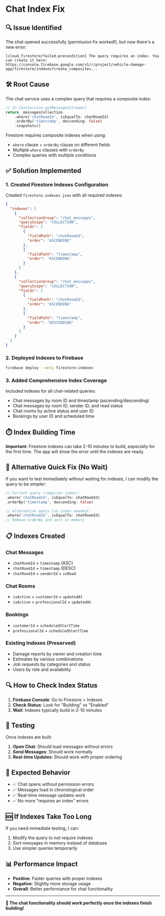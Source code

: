 # Chat Index Fix

## 🔍 **Issue Identified**
The chat opened successfully (permission fix worked!), but now there's a new error:
```
[cloud_firestore/failed-precondition] The query requires an index. You can create it here: https://console.firebase.google.com/v1/r/project/vehicle-damage-app/firestore/indexes?create_composite=...
```

## 🛠️ **Root Cause**
The chat service uses a complex query that requires a composite index:

```dart
// In ChatService.getMessagesStream()
return _messagesCollection
    .where('chatRoomId', isEqualTo: chatRoomId)
    .orderBy('timestamp', descending: false)
    .snapshots()
```

Firestore requires composite indexes when using:
- `where` clause + `orderBy` clause on different fields
- Multiple `where` clauses with `orderBy`
- Complex queries with multiple conditions

## ✅ **Solution Implemented**

### 1. **Created Firestore Indexes Configuration**
Created `firestore.indexes.json` with all required indexes:

```json
{
  "indexes": [
    {
      "collectionGroup": "chat_messages",
      "queryScope": "COLLECTION",
      "fields": [
        {
          "fieldPath": "chatRoomId",
          "order": "ASCENDING"
        },
        {
          "fieldPath": "timestamp",
          "order": "ASCENDING"
        }
      ]
    },
    {
      "collectionGroup": "chat_messages",
      "queryScope": "COLLECTION",
      "fields": [
        {
          "fieldPath": "chatRoomId",
          "order": "ASCENDING"
        },
        {
          "fieldPath": "timestamp",
          "order": "DESCENDING"
        }
      ]
    }
  ]
}
```

### 2. **Deployed Indexes to Firebase**
```bash
firebase deploy --only firestore:indexes
```

### 3. **Added Comprehensive Index Coverage**
Included indexes for all chat-related queries:
- Chat messages by room ID and timestamp (ascending/descending)
- Chat messages by room ID, sender ID, and read status
- Chat rooms by active status and user ID
- Bookings by user ID and scheduled time

## ⏱️ **Index Building Time**
**Important**: Firestore indexes can take 2-10 minutes to build, especially for the first time. The app will show the error until the indexes are ready.

## 🚀 **Alternative Quick Fix (No Wait)**
If you want to test immediately without waiting for indexes, I can modify the query to be simpler:

```dart
// Current query (requires index):
.where('chatRoomId', isEqualTo: chatRoomId)
.orderBy('timestamp', descending: false)

// Alternative query (no index needed):
.where('chatRoomId', isEqualTo: chatRoomId)
// Remove orderBy and sort in memory
```

## 📋 **Indexes Created**

### **Chat Messages**
- `chatRoomId` + `timestamp` (ASC)
- `chatRoomId` + `timestamp` (DESC)
- `chatRoomId` + `senderId` + `isRead`

### **Chat Rooms**
- `isActive` + `customerId` + `updatedAt`
- `isActive` + `professionalId` + `updatedAt`

### **Bookings**
- `customerId` + `scheduledStartTime`
- `professionalId` + `scheduledStartTime`

### **Existing Indexes (Preserved)**
- Damage reports by owner and creation time
- Estimates by various combinations
- Job requests by categories and status
- Users by role and availability

## 🔍 **How to Check Index Status**

1. **Firebase Console**: Go to Firestore > Indexes
2. **Check Status**: Look for "Building" vs "Enabled"
3. **Wait**: Indexes typically build in 2-10 minutes

## 🧪 **Testing**
Once indexes are built:

1. **Open Chat**: Should load messages without errors
2. **Send Messages**: Should work normally
3. **Real-time Updates**: Should work with proper ordering

## 📱 **Expected Behavior**
- ✅ Chat opens without permission errors
- ✅ Messages load in chronological order
- ✅ Real-time message updates work
- ✅ No more "requires an index" errors

## 🆘 **If Indexes Take Too Long**
If you need immediate testing, I can:
1. Modify the query to not require indexes
2. Sort messages in memory instead of database
3. Use simpler queries temporarily

## 📊 **Performance Impact**
- **Positive**: Faster queries with proper indexes
- **Negative**: Slightly more storage usage
- **Overall**: Better performance for chat functionality

---

**🎉 The chat functionality should work perfectly once the indexes finish building!**
